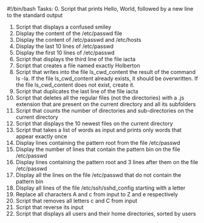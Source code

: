 #!/bin/bash
Tasks:
0. Script that prints Hello, World, followed by a new line to the standard output
1. Script that displays a confused smiley
2. Display the content of the /etc/passwd file
3. Display the content of /etc/passwd and /etc/hosts
4. Display the last 10 lines of /etc/passwd
5. Display the first 10 lines of /etc/passwd
6. Script that displays the third line of the file iacta
7. Script that creates a file named exactly Holberton
8. Script that writes into the file ls_cwd_content the result of the command ls -la. If the file ls_cwd_content already exists, it should be overwritten. If the file ls_cwd_content does not exist, create it.
9. Script that duplicates the last line of the file iacta
10. Script that deletes all the regular files (not the directories) with a .js extension that are present on the current directory and all its subfolders
11. Script that counts the number of directories and sub-directories on the current directory
12. Script that displays the 10 newest files on the current directory
13. Script that takes a list of words as input and prints only words that appear exactly once
14. Display lines containing the pattern root from the file /etc/passwd
15. Display the number of lines that contain the pattern bin on the file /etc/passwd
16. Display lines containing the pattern root and 3 lines after them on the file /etc/passwd
17. Display all the lines on the file /etc/passwd that do not contain the pattern bin
18. Display all lines of the file /etc/ssh/sshd_config starting with a letter
19. Replace all characters A and c from input to Z and e respectively
20. Script that removes all letters c and C from input
21. Script that reverse its input
22. Script that displays all users and their home directories, sorted by users
